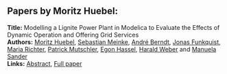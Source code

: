<h2>Papers by Moritz Huebel:</h2>
<p>
<b>Title:</b> Modelling a Lignite Power Plant in Modelica to Evaluate the Effects of Dynamic Operation and Offering Grid Services<br />
<b>Authors:</b> <a href="../authors/author_138.html">Moritz Huebel</a>, <a href="../authors/author_207.html">Sebastian Meinke</a>, <a href="../authors/author_34.html">André Berndt</a>, <a href="../authors/author_102.html">Jonas Funkquist</a>, <a href="../authors/author_257.html">Maria Richter</a>, <a href="../authors/author_218.html">Patrick Mutschler</a>, <a href="../authors/author_127.html">Egon Hassel</a>, <a href="../authors/author_332.html">Harald Weber</a> and <a href="../authors/author_268.html">Manuela Sander</a><br />
<b>Links:</b> <a href="../abstracts/abstract_109.pdf">Abstract</a>, <a href="../submissions/ECP140961037_HuebelMeinkeBerndtFunkquistRichterMutschlerHasselWeberSander.pdf">Full paper</a>
</p>